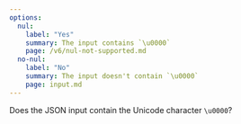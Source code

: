 ```yaml
---
options:
  nul:
    label: "Yes"
    summary: The input contains `\u0000`
    page: /v6/nul-not-supported.md
  no-nul:
    label: "No"
    summary: The input doesn't contain `\u0000`
    page: input.md
---
```


Does the JSON input contain the Unicode character `\u0000`?
